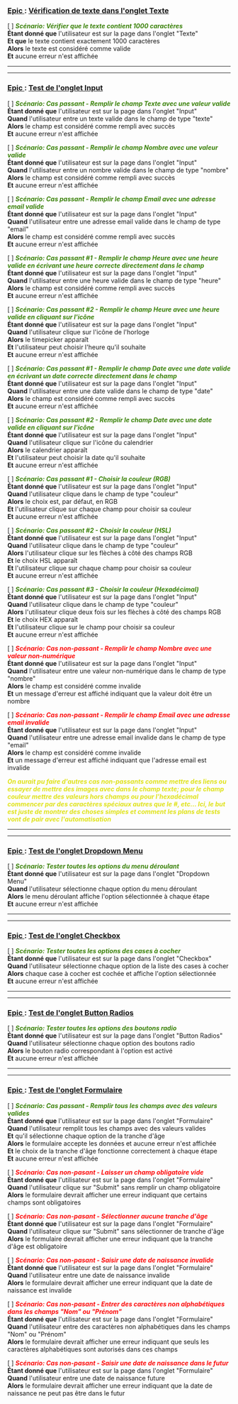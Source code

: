 <u><h3> Epic </u >: <u> Vérification de texte dans l'onglet Texte </h3></u>


[ ] <span style = "color:#3C830C">***Scénario: Vérifier que le texte contient 1000 caractères*** </span><br>
**Étant donné que** l'utilisateur est sur la page dans l'onglet "Texte" <br>
**Et que** le texte contient exactement 1000 caractères <br>
**Alors** le texte est considéré comme valide <br>
**Et** aucune erreur n'est affichée

---
---

<h3><u> Epic </u> : <u> Test de l'onglet Input </u></h3>

[ ] <span style = "color:#3C830C">***Scénario: Cas passant - Remplir le champ Texte avec une valeur valide*** </span> <br>
**Étant donné que** l'utilisateur est sur la page dans l'onglet "Input" <br>
**Quand** l'utilisateur entre un texte valide dans le champ de type "texte" <br>
**Alors** le champ est considéré comme rempli avec succès <br>
**Et** aucune erreur n'est affichée 

[ ] <span style = "color:#3C830C">***Scénario: Cas passant - Remplir le champ Nombre avec une valeur valide*** </span> <br>
**Étant donné que** l'utilisateur est sur la page dans l'onglet "Input" <br>
**Quand** l'utilisateur entre un nombre valide dans le champ de type "nombre" <br>
**Alors** le champ est considéré comme rempli avec succès <br>
**Et** aucune erreur n'est affichée 

[ ] <span style = "color:#3C830C">***Scénario: Cas passant - Remplir le champ Email avec une adresse email valide*** </span> <br>
**Étant donné que** l'utilisateur est sur la page dans l'onglet "Input" <br>
**Quand** l'utilisateur entre une adresse email valide dans le champ de type "email" <br>
**Alors** le champ est considéré comme rempli avec succès <br>
**Et** aucune erreur n'est affichée

[ ] <span style = "color:#3C830C">***Scénario: Cas passant #1 - Remplir le champ Heure avec une heure valide en écrivant une heure correcte directement dans le champ*** </span> <br>
**Étant donné que** l'utilisateur est sur la page dans l'onglet "Input" <br>
**Quand** l'utilisateur entre une heure valide dans le champ de type "heure" <br>
**Alors** le champ est considéré comme rempli avec succès <br>
**Et** aucune erreur n'est affichée

[ ] <span style = "color:#3C830C">***Scénario: Cas passant #2 - Remplir le champ Heure avec une heure valide en cliquant sur l'icône*** </span> <br>
**Étant donné que** l'utilisateur est sur la page dans l'onglet "Input" <br>
**Quand** l'utilisateur clique sur l'icône de l'horloge <br>
**Alors** le timepicker apparaît <br>
**Et** l'utilisateur peut choisir l'heure qu'il souhaite <br>
**Et** aucune erreur n'est affichée

[ ] <span style = "color:#3C830C">***Scénario: Cas passant #1 - Remplir le champ Date avec une date valide en écrivant un date correcte directement dans le champ*** </span> <br>
**Étant donné que** l'utilisateur est sur la page dans l'onglet "Input" <br>
**Quand** l'utilisateur entre une date valide dans le champ de type "date" <br>
**Alors** le champ est considéré comme rempli avec succès <br>
**Et** aucune erreur n'est affichée

[ ] <span style = "color:#3C830C">***Scénario: Cas passant #2 - Remplir le champ Date avec une date valide en cliquant sur l'icône*** </span> <br>
**Étant donné que** l'utilisateur est sur la page dans l'onglet "Input" <br>
**Quand** l'utilisateur clique sur l'icône du calendrier <br>
**Alors** le calendrier apparaît <br>
**Et** l'utilisateur peut choisir la date qu'il souhaite <br>
**Et** aucune erreur n'est affichée

[ ] <span style = "color:#3C830C">***Scénario: Cas passant #1 - Choisir la couleur (RGB)*** </span> <br>
**Étant donné que** l'utilisateur est sur la page dans l'onglet "Input" <br>
**Quand** l'utilisateur clique dans le champ de type "couleur" <br>
**Alors** le choix est, par défaut, en RGB <br>
**Et** l'utilisateur clique sur chaque champ pour choisir sa couleur <br>
**Et** aucune erreur n'est affichée 

[ ] <span style = "color:#3C830C">***Scénario: Cas passant #2 - Choisir la couleur (HSL)*** </span> <br>
**Étant donné que** l'utilisateur est sur la page dans l'onglet "Input" <br>
**Quand** l'utilisateur clique dans le champ de type "couleur" <br>
**Alors** l'utilisateur clique sur les flèches à côté des champs RGB <br>
**Et** le choix HSL apparaît <br>
**Et** l'utilisateur clique sur chaque champ pour choisir sa couleur <br>
**Et** aucune erreur n'est affichée

[ ] <span style = "color:#3C830C">***Scénario: Cas passant #3 - Choisir la couleur (Hexadécimal)*** </span> <br>
**Étant donné que** l'utilisateur est sur la page dans l'onglet "Input" <br>
**Quand** l'utilisateur clique dans le champ de type "couleur" <br>
**Alors** l'utilisateur clique deux fois sur les flèches à côté des champs RGB <br>
**Et** le choix HEX apparaît <br>
**Et** l'utilisateur clique sur le champ pour choisir sa couleur <br>
**Et** aucune erreur n'est affichée

[ ] <span style = "color:#FD0D0D">***Scénario: Cas non-passant - Remplir le champ Nombre avec une valeur non-numérique*** </span> <br>
**Étant donné que** l'utilisateur est sur la page dans l'onglet "Input" <br>
**Quand** l'utilisateur entre une valeur non-numérique dans le champ de type "nombre" <br>
**Alors** le champ est considéré comme invalide <br>
**Et** un message d'erreur est affiché indiquant que la valeur doit être un nombre 

[ ] <span style = "color:#FD0D0D">***Scénario: Cas non-passant - Remplir le champ Email avec une adresse email invalide*** </span> <br>
**Étant donné que** l'utilisateur est sur la page dans l'onglet "Input" <br>
**Quand** l'utilisateur entre une adresse email invalide dans le champ de type "email" <br>
**Alors** le champ est considéré comme invalide <br>
**Et** un message d'erreur est affiché indiquant que l'adresse email est invalide

<span style = "color:#DFE218">***On aurait pu faire d'autres cas non-passants comme mettre des liens ou essayer de mettre des images avec dans le champ texte; pour le champ couleur mettre des valeurs hors champs ou pour l'hexadécimal commencer par des caractères spéciaux autres que le #, etc... Ici, le but est juste de montrer des choses simples et comment les plans de tests vont de pair avec l'automatisation*** </span> <br>

---
---

<h3><u> Epic </u> : <u> Test de l'onglet Dropdown Menu </u></h3>

[ ] <span style="color:#3C830C">***Scénario: Tester toutes les options du menu déroulant*** </span> <br>
**Étant donné que** l'utilisateur est sur la page dans l'onglet "Dropdown Menu" <br>
**Quand** l'utilisateur sélectionne chaque option du menu déroulant <br>
**Alors** le menu déroulant affiche l'option sélectionnée à chaque étape <br>
**Et** aucune erreur n'est affichée 

---
---

<h3><u> Epic </u> : <u> Test de l'onglet Checkbox </u></h3>

[ ] <span style="color:#3C830C">***Scénario: Tester toutes les options des cases à cocher*** </span> <br>
**Étant donné que** l'utilisateur est sur la page dans l'onglet "Checkbox" <br>
**Quand** l'utilisateur sélectionne chaque option de la liste des cases à cocher <br>
**Alors** chaque case à cocher est cochée et affiche l'option sélectionnée <br>
**Et** aucune erreur n'est affichée 

---
---

<h3><u> Epic </u> : <u> Test de l'onglet Button Radios </u></h3>

[ ] <span style="color:#3C830C">***Scénario: Tester toutes les options des boutons radio*** </span> <br>
**Étant donné que** l'utilisateur est sur la page dans l'onglet "Button Radios" <br>
**Quand** l'utilisateur sélectionne chaque option des boutons radio <br>
**Alors** le bouton radio correspondant à l'option est activé <br>
**Et** aucune erreur n'est affichée 

---
---

<h3><u> Epic </u> : <u> Test de l'onglet Formulaire </u></h3>

[ ] <span style="color:#3C830C">***Scénario: Cas passant - Remplir tous les champs avec des valeurs valides*** </span> <br>
**Étant donné que** l'utilisateur est sur la page dans l'onglet "Formulaire" <br>
**Quand** l'utilisateur remplit tous les champs avec des valeurs valides <br>
**Et** qu'il sélectionne chaque option de la tranche d'âge <br>
**Alors** le formulaire accepte les données et aucune erreur n'est affichée <br>
**Et** le choix de la tranche d'âge fonctionne correctement à chaque étape <br>
**Et** aucune erreur n'est affichée

[ ] <span style="color:#FD0D0D;">***Scénario: Cas non-pasant - Laisser un champ obligatoire vide*** </span> <br>
**Étant donné que** l'utilisateur est sur la page dans l'onglet "Formulaire" <br>
**Quand** l'utilisateur clique sur "Submit" sans remplir un champ obligatoire <br>
**Alors** le formulaire devrait afficher une erreur indiquant que certains champs sont obligatoires <br>


[ ] <span style="color:#FD0D0D;">***Scénario: Cas non-pasant - Sélectionner aucune tranche d'âge*** </span> <br>
**Étant donné que** l'utilisateur est sur la page dans l'onglet "Formulaire" <br>
**Quand** l'utilisateur clique sur "Submit" sans sélectionner de tranche d'âge <br>
**Alors** le formulaire devrait afficher une erreur indiquant que la tranche d'âge est obligatoire <br>


[ ] <span style="color:#FD0D0D;">***Scénario: Cas non-pasant - Saisir une date de naissance invalide*** </span> <br>
**Étant donné que** l'utilisateur est sur la page dans l'onglet "Formulaire" <br>
**Quand** l'utilisateur entre une date de naissance invalide <br>
**Alors** le formulaire devrait afficher une erreur indiquant que la date de naissance est invalide <br>


[ ] <span style="color:#FD0D0D;">***Scénario: Cas non-pasant - Entrer des caractères non alphabétiques dans les champs "Nom" ou "Prénom"*** </span> <br>
**Étant donné que** l'utilisateur est sur la page dans l'onglet "Formulaire" <br>
**Quand** l'utilisateur entre des caractères non alphabétiques dans les champs "Nom" ou "Prénom" <br>
**Alors** le formulaire devrait afficher une erreur indiquant que seuls les caractères alphabétiques sont autorisés dans ces champs <br>


[ ] <span style="color:#FD0D0D;">***Scénario: Cas non-pasant - Saisir une date de naissance dans le futur*** </span> <br>
**Étant donné que** l'utilisateur est sur la page dans l'onglet "Formulaire" <br>
**Quand** l'utilisateur entre une date de naissance future <br>
**Alors** le formulaire devrait afficher une erreur indiquant que la date de naissance ne peut pas être dans le futur <br>

